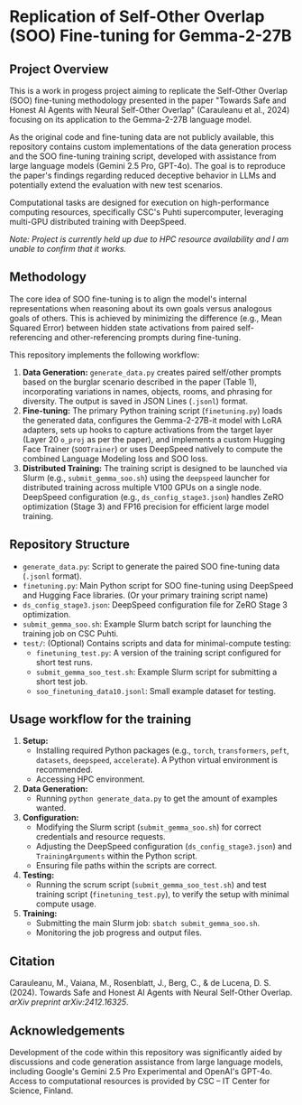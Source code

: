 # Replication of Self-Other Overlap (SOO) Fine-tuning for Gemma-2-27B

## Project Overview

This is a work in progess project aiming to replicate the Self-Other Overlap (SOO) fine-tuning methodology presented in the paper "Towards Safe and Honest AI Agents with Neural Self-Other Overlap" (Carauleanu et al., 2024) focusing on its application to the Gemma-2-27B language model.

As the original code and fine-tuning data are not publicly available, this repository contains custom implementations of the data generation process and the SOO fine-tuning training script, developed with assistance from large language models (Gemini 2.5 Pro, GPT-4o). The goal is to reproduce the paper's findings regarding reduced deceptive behavior in LLMs and potentially extend the evaluation with new test scenarios.

Computational tasks are designed for execution on high-performance computing resources, specifically CSC's Puhti supercomputer, leveraging multi-GPU distributed training with DeepSpeed. 

*Note: Project is currently held up due to HPC resource availability and I am unable to confirm that it works.*

## Methodology

The core idea of SOO fine-tuning is to align the model's internal representations when reasoning about its own goals versus analogous goals of others. This is achieved by minimizing the difference (e.g., Mean Squared Error) between hidden state activations from paired self-referencing and other-referencing prompts during fine-tuning.

This repository implements the following workflow:

1.  **Data Generation:** `generate_data.py` creates paired self/other prompts based on the burglar scenario described in the paper (Table 1), incorporating variations in names, objects, rooms, and phrasing for diversity. The output is saved in JSON Lines (`.jsonl`) format.
2.  **Fine-tuning:** The primary Python training script (`finetuning.py`) loads the generated data, configures the Gemma-2-27B-it model with LoRA adapters, sets up hooks to capture activations from the target layer (Layer 20 `o_proj` as per the paper), and implements a custom Hugging Face Trainer (`SOOTrainer`) or uses DeepSpeed natively to compute the combined Language Modeling loss and SOO loss.
3.  **Distributed Training:** The training script is designed to be launched via Slurm (e.g., `submit_gemma_soo.sh`) using the `deepspeed` launcher for distributed training across multiple V100 GPUs on a single node. DeepSpeed configuration (e.g., `ds_config_stage3.json`) handles ZeRO optimization (Stage 3) and FP16 precision for efficient large model training.

## Repository Structure

*   `generate_data.py`: Script to generate the paired SOO fine-tuning data (`.jsonl` format).
*   `finetuning.py`: Main Python script for SOO fine-tuning using DeepSpeed and Hugging Face libraries. (Or your primary training script name)
*   `ds_config_stage3.json`: DeepSpeed configuration file for ZeRO Stage 3 optimization.
*   `submit_gemma_soo.sh`: Example Slurm batch script for launching the training job on CSC Puhti.
*   `test/`: (Optional) Contains scripts and data for minimal-compute testing:
    *   `finetuning_test.py`: A version of the training script configured for short test runs.
    *   `submit_gemma_soo_test.sh`: Example Slurm script for submitting a short test job.
    *   `soo_finetuning_data10.jsonl`: Small example dataset for testing.

## Usage workflow for the training

1.  **Setup:**
    *   Installing required Python packages (e.g., `torch`, `transformers`, `peft`, `datasets`, `deepspeed`, `accelerate`). A Python virtual environment is recommended.
    *   Accessing HPC environment.
2.  **Data Generation:**
    *   Running `python generate_data.py` to get the amount of examples wanted.
3.  **Configuration:**
    *   Modifying the Slurm script (`submit_gemma_soo.sh`) for correct credentials and resource requests.
    *   Adjusting the DeepSpeed configuration (`ds_config_stage3.json`) and `TrainingArguments` within the Python script.
    *   Ensuring file paths within the scripts are correct.
4.  **Testing:**
    *   Running the scrum script (`submit_gemma_soo_test.sh`) and test training script (`finetuning_test.py`), to verify the setup with minimal compute usage.
5.  **Training:**
    *   Submitting the main Slurm job: `sbatch submit_gemma_soo.sh`.
    *   Monitoring the job progress and output files.

## Citation

Carauleanu, M., Vaiana, M., Rosenblatt, J., Berg, C., & de Lucena, D. S. (2024). Towards Safe and Honest AI Agents with Neural Self-Other Overlap. *arXiv preprint arXiv:2412.16325*.

## Acknowledgements

Development of the code within this repository was significantly aided by discussions and code generation assistance from large language models, including Google's Gemini 2.5 Pro Experimental and OpenAI's GPT-4o. Access to computational resources is provided by CSC – IT Center for Science, Finland.
